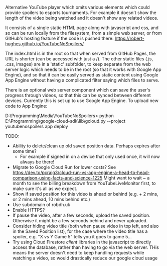 Alternative YouTube player which omits various elements which could provide spoilers to esports tournaments.
For example it doesn't show the length of the video being watched and it doesn't show any related videos.

It consists of a single static HTML page along with javascript and css, and so can be run locally from the filesystem,
from a simple web server, or from GitHub's hosting feature if the code is pushed there: https://robert-hughes.github.io/YouTubeNoSpoilers/

The index.html is in the root so that when served from GitHub Pages, the URL is shorter (can be accessed with just a /). 
The other static files (.js, .css, images) are in a 'static' subfolder, to keep separate from the web
server logic which needs to be in the root (so that it works with Google App Engine), and so that it can be 
easily served as static content using Google App Engine without having a complicated filter saying
which files to serve.

There is an optional web server component which can save the user's progress through videos, so that this can be 
synced between different devices. Currently this is set up to use Google App Engine. To upload new code to App Engine:

D:\Programming\Media\YouTubeNoSpoilers> python E:\Programming\google-cloud-sdk\lib\gcloud.py --project youtubenospoilers app deploy

TODO:

* Ability to delete/clean up old saved position data. Perhaps expires after some time?
   - For example if signed in on a device that only used once, it will now always be there!
* Migrate to Google Cloud Run for lower costs? See https://dev.to/pcraig3/cloud-run-vs-app-engine-a-head-to-head-comparison-using-facts-and-science-1225
 Might want to wait ~ a month to see the billing breakdown from YouTubeLiveMonitor first, to make sure it's all as we expect.
* Show if saved position for this video is ahead or behind (e.g. + 2 mins, or 2 mins ahead, 10 mins behind etc.)
* Use subdomain of robdh.uk
* Enable HTTPS?
* If pause the video, after a few seconds, upload the saved position. Otherwise it might be a few seconds behind and never uploaded.
* Consider hiding video title (both when pause video in top left, and also in the Saved Position list), for the case where the video title
 has a spoiler, e.g. "X vs Y Game 5" tells you it goes to game 5...
* Try using Cloud Firestore _client_ libraries in the javascript to directly access the database, rather than having to go via the web server.
THis means the server doesn't need to keep handling requests while watching a video, so would drastically reduce our google cloud usage
